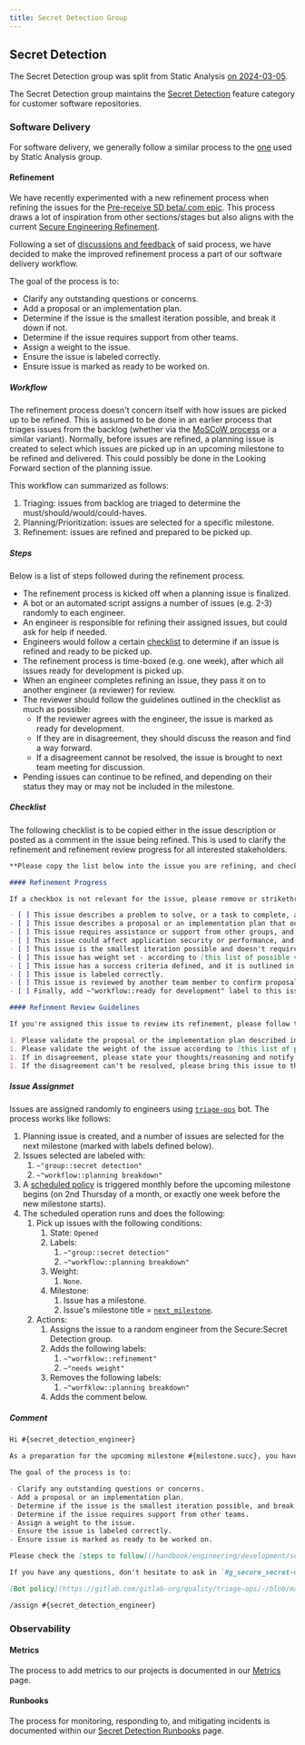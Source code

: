 ```yaml
---
title: Secret Detection Group
---
```


## Secret Detection

The Secret Detection group was split from Static Analysis [on 2024-03-05](https://gitlab.com/gitlab-com/www-gitlab-com/-/merge_requests/133169).

The Secret Detection group maintains the [Secret Detection](https://about.gitlab.com/direction/secure/secret-detection/secret-detection/) feature category for customer software repositories.

### Software Delivery

For software delivery, we generally follow a similar process to the [one](/handbook/engineering/development/sec/secure/static-analysis/#software-delivery-in-static-analysis) used by Static Analysis group.

#### Refinement

We have recently experimented with a new refinement process when refining the issues for the [Pre-receive SD beta/.com epic](https://gitlab.com/groups/gitlab-org/-/epics/12729). This process draws a lot of inspiration from other sections/stages but also aligns with the current [Secure Engineering Refinement](/handbook/engineering/development/sec/secure/workflow).

Following a set of [discussions and feedback](https://gitlab.com/gitlab-org/secure/general/-/issues/306) of said process, we have decided to make the improved refinement process a part of our software delivery workflow.

The goal of the process is to:

- Clarify any outstanding questions or concerns.
- Add a proposal or an implementation plan.
- Determine if the issue is the smallest iteration possible, and break it down if not.
- Determine if the issue requires support from other teams.
- Assign a weight to the issue.
- Ensure the issue is labeled correctly.
- Ensure issue is marked as ready to be worked on.

##### Workflow

The refinement process doesn't concern itself with how issues are picked up to be refined. This is assumed to be done in an earlier process that triages issues from the backlog (whether via the [MoSCoW process](/handbook/engineering/development/sec/secure/static-analysis/#moscow-process) or a similar variant). Normally, before issues are refined, a planning issue is created to select which issues are picked up in an upcoming milestone to be refined and delivered. This could possibly be done in the Looking Forward section of the planning issue.

This workflow can summarized as follows:

1. Triaging: issues from backlog are triaged to determine the must/should/would/could-haves.
2. Planning/Prioritization: issues are selected for a specific milestone.
3. Refinement: issues are refined and prepared to be picked up.

##### Steps

Below is a list of steps followed during the refinement process.

- The refinement process is kicked off when a planning issue is finalized.
- A bot or an automated script assigns a number of issues (e.g. 2-3) randomly to each engineer.
- An engineer is responsible for refining their assigned issues, but could ask for help if needed.
- Engineers would follow a certain [checklist](#checklist) to determine if an issue is refined and ready to be picked up.
- The refinement process is time-boxed (e.g. one week), after which all issues ready for development is picked up.
- When an engineer completes refining an issue, they pass it on to another engineer (a reviewer) for review.
- The reviewer should follow the guidelines outlined in the checklist as much as possible:
  - If the reviewer agrees with the engineer, the issue is marked as ready for development.
  - If they are in disagreement, they should discuss the reason and find a way forward.
  - If a disagreement cannot be resolved, the issue is brought to next team meeting for discussion.
- Pending issues can continue to be refined, and depending on their status they may or may not be included in the milestone.

##### Checklist

The following checklist is to be copied either in the issue description or posted as a comment in the issue being refined. This is used to clarify the refinement and refinement review progress for all interested stakeholders.

```markdown
**Please copy the list below into the issue you are refining, and check them as you deem appropriate.**

#### Refinement Progress

If a checkbox is not relevant for the issue, please remove or strikethrough it.

- [ ] This issue describes a problem to solve, or a task to complete, and it's confirmed.
- [ ] This issue describes a proposal or an implementation plan that outlines a way to solve the problem or complete the task.
- [ ] This issue requires assistance or support from other groups, and it's indicated in the issue description.
- [ ] This issue could affect application security or performance, and the concern is explained in the issue description.
- [ ] This issue is the smallest iteration possible and doesn't require further break down.
- [ ] This issue has weight set - according to [this list of possible values](/handbook/engineering/development/sec/secure/workflow/#possible-values) - and ~"needs weight" label is removed.
- [ ] This issue has a success criteria defined, and it is outlined in the issue description.
- [ ] This issue is labeled correctly.
- [ ] This issue is reviewed by another team member to confirm proposal/implementation plan and weight.
- [ ] Finally, add ~"workflow::ready for development" label to this issue and unassign yourself.

#### Refinment Review Guidelines

If you're assigned this issue to review its refinement, please follow the guidelines below.

1. Please validate the proposal or the implementation plan described in the issue.
1. Please validate the weight of the issue according to [this list of possible values](/handbook/engineering/development/sec/secure/workflow/#possible-values).
1. If in disagreement, please state your thoughts/reasoning and notify the engineer refining this issue.
1. If the disagreement can't be resolved, please bring this issue to the next team meeting for discussion.
```

##### Issue Assignmet

Issues are assigned randomly to engineers using [`triage-ops`](https://gitlab.com/gitlab-org/quality/triage-ops) bot. The process works like follows:

1. Planning issue is created, and a number of issues are selected for the next milestone (marked with labels defined below).
1. Issues selected are labeled with:
    1. `~"group::secret detection"`
    1. `~"workflow::planning breakdown"`
1. A [scheduled policy](https://gitlab.com/gitlab-org/quality/triage-ops/-/blob/master/doc/scheduled/index.md) is triggered monthly before the upcoming milestone begins (on 2nd Thursday of a month, or exactly one week before the new milestone starts).
1. The scheduled operation runs and does the following:
    1. Pick up issues with the following conditions:
        1. State: `Opened`
        1. Labels:
            1. `~"group::secret detection"`
            1. `~"workflow::planning breakdown"`
        1. Weight:
            1. `None`.
        1. Milestone:
            1. Issue has a milestone.
            1. Issue's milestone title = [`next_milestone`](https://gitlab.com/gitlab-org/quality/triage-ops/-/blob/de25e11d0c006551eaece0dcb95c5b5bf8216b90/lib/milestone_helper.rb#L13-15).
    1. Actions:
        1. Assigns the issue to a random engineer from the Secure:Secret Detection group.
        1. Adds the following labels:
            1. `~"worfklow::refinement"`
            1. `~"needs weight"`
        1. Removes the following labels:
            1. `~"worfklow::planning breakdown"`
        1. Adds the comment below.

##### Comment

```markdown
Hi #{secret_detection_engineer}

As a preparation for the upcoming milestone #{milestone.succ}, you have been assigned this issue to refine.

The goal of the process is to:

- Clarify any outstanding questions or concerns.
- Add a proposal or an implementation plan.
- Determine if the issue is the smallest iteration possible, and break it down if not.
- Determine if the issue requires support from other teams.
- Assign a weight to the issue.
- Ensure the issue is labeled correctly.
- Ensure issue is marked as ready to be worked on.

Please check the [steps to follow](/handbook/engineering/development/sec/secure/secret-detection/#steps) and the [checklist](/handbook/engineering/development/sec/secure/secret-detection/#checklist) to use for keeping refinement progress transparent.

If you have any questions, don't hesitate to ask in `#g_secure_secret-detection` channel.

[Bot policy](https://gitlab.com/gitlab-org/quality/triage-ops/-/blob/master/policies/groups/gitlab-org/secret-detection/assign-refinement.yml).

/assign #{secret_detection_engineer}
```

### Observability

#### Metrics

The process to add metrics to our projects is documented in our
[Metrics](metrics/) page.

#### Runbooks

The process for monitoring, responding to, and mitigating incidents is documented within our [Secret Detection Runbooks](runbooks/) page.
